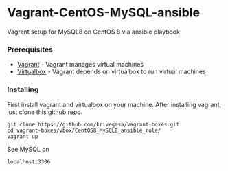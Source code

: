 # Vagrant-CentOS-MySQL-ansible

Vagrant setup for MySQL8 on CentOS 8 via ansible playbook

### Prerequisites

* [Vagrant](https://www.vagrantup.com/intro/getting-started/install.html) - Vagrant manages virtual machines 
* [Virtualbox](https://www.virtualbox.org/wiki/Linux_Downloads) - Vagrant depends on virtualbox to run virtual machines 

### Installing

First install vagrant and virtualbox on your machine. 
After installing vagrant, just clone this github repo.

```
git clone https://github.com/krivegasa/vagrant-boxes.git
cd vagrant-boxes/vbox/CentOS8_MySQL8_ansible_role/
vagrant up
```
See MySQL on

```
localhost:3306
```

